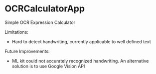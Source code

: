 # OCRCalculatorApp
Simple OCR Expression Calculator

Limitations:
  - Hard to detect handwriting, currently applicable to well defined text
  
Future Improvements:
  - ML kit could not accurately recognized handwriting. An alternative solution is to use Google Vision API
